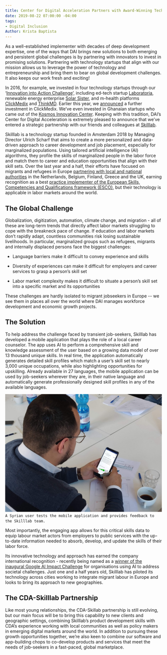 ```yaml
---
title: Center for Digital Acceleration Partners with Award-Winning Tech Startup Skilllab
date: 2019-08-22 07:00:00 -04:00
tags:
- Digital Inclusion
Author: Krista Baptista
---
```


As a well-established implementer with decades of deep development expertise, one of the ways that DAI brings new solutions to both emerging and persistent global challenges is by partnering with innovators to invest in promising solutions. Partnering with technology startups that align with our mission allows us to leverage the power of technology and entrepreneurship and bring them to bear on global development challenges. It also keeps our work fresh and exciting!

In 2016, for example, we invested in four technology startups through our ‘[Innovation into Action Challenge](https://www.dai.com/news/dai-and-partners-launch-innovation-action-challenge)’, including ed-tech startup [Laboratoria](https://www.laboratoria.la/en), renewable energy enterprise [Solar Sister](https://solarsister.org/), and m-health platforms [ClickMedix](https://clickmedix.com/) and [ThinkMD](http://www.thinkmd.org/). Earlier this year, we [announced](https://www.dai.com/news/dai-global-health-invests-in-mhealth-leader-clickmedix) a further investment in ClickMedix. We’ve even invested in Ghanaian startups who came out of the [Kosmos Innovation Center](https://dai-global-digital.com/new-cda-insights-publication-building-the-future-of-tech-enabled-agriculture.html). Keeping with this tradition, DAI’s Center for Digital Acceleration is extremely pleased to announce that we’ve entered a strategic partnership with our friends and colleagues at [Skilllab](https://skilllab.io/).

<!--more-->

Skilllab is a technology startup founded in Amsterdam 2018 by Managing Director Ulrich Scharf that aims to create a more personalized and data-driven approach to career development and job placement, especially for marginalized populations. Using tailored artificial intelligence (AI) algorithms, they profile the skills of marginalized people in the labor force and match them to career and education opportunities that align with their skill sets. Over the last year and a half, their efforts have focused on migrants and refugees in Europe [partnering with local and national authorities](http://www.eurocities.eu/eurocities/news/The-Skilllab-startup-calls-for-partner-cities-to-test-innovative-app-for-labour-market-integration-WSPO-B4KJMN) in the Netherlands, Belgium, Finland, Greece and the UK, earning recognition as a best [practice implementer of the European Skills, Competencies and Qualifications framework (ESCO)](https://ec.europa.eu/esco/portal/news/641c89b9-bd74-4be6-9d69-5d3761d658c2), but their technology is applicable in labor markets around the world.

## The Global Challenge

Globalization, digitization, automation, climate change, and migration - all of these are long-term trends that directly affect labor markets struggling to cope with the breakneck pace of change. If education and labor markets don’t rapidly adapt, countless communities risk losing sustainable livelihoods. In particular, marginalized groups such as refugees, migrants and internally displaced persons face the biggest challenges:

* Language barriers make it difficult to convey experience and skills

* Diversity of experiences can make it difficult for employers and career services to grasp a person’s skill set

* Labor market complexity makes it difficult to situate a person’s skill set into a specific market and its opportunities

These challenges are hardly isolated to migrant jobseekers in Europe -- we see them in places all over the world where DAI manages workforce development and economic growth projects.

## The Solution

To help address the challenge faced by transient job-seekers, Skilllab has developed a mobile application that plays the role of a local career counselor. The app uses AI to perform a comprehensive skill and knowledge assessment of the user based on a growing data model of over 13 thousand unique skills. In real time, the application automatically generates detailed skill profiles which match a user’s skill set to nearly 3,000 unique occupations, while also highlighting opportunities for upskilling. Already available in 27 languages, the mobile application can be used by job-seekers wherever they are, in their native language and automatically generate professionally designed skill profiles in any of the available languages.

![Skilllab Photo.jpeg](/uploads/Skilllab%20Photo.jpeg)`A Syrian user tests the mobile application and provides feedback to the Skilllab team.`

Most importantly, the engaging app allows for this critical skills data to equip labour market actors from employers to public services with the up-to-date information needed to absorb, develop, and update the skills of their labor force.

Its innovative technology and approach has earned the company international recognition - recently being named as a [winner of the inaugural Google AI Impact Challenge](https://www.blog.google/outreach-initiatives/google-org/ai-impact-challenge-grantees/) for organisations using AI to address societal challenges. Just one and a half years old, Skilllab has piloted its technology across cities working to integrate migrant labour in Europe and looks to bring its approach to new geographies.

## The CDA-Skilllab Partnership

Like most young relationships, the CDA-Skillab partnership is still evolving, but our main focus will be to bring this capability to new clients and geographic settings, combining Skilllab’s product development skills with CDA’s experience working with local communities as well as policy makers in emerging digital markets around the world. In addition to pursuing these growth opportunities together, we’re also keen to combine our software and app-building chops to co-develop products and services that meet the needs of job-seekers in a fast-paced, global marketplace.